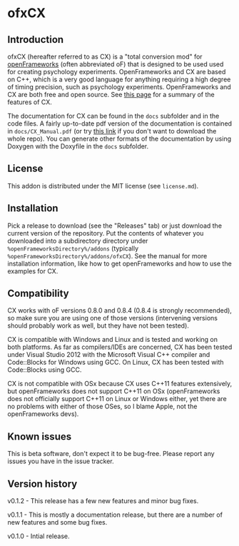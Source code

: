 ofxCX
=====================================

Introduction
------------
ofxCX (hereafter referred to as CX) is a "total conversion mod" for [openFrameworks](http://www.openframeworks.cc) (often abbreviated oF) that 
is designed to be used used for creating psychology experiments. OpenFrameworks and CX are based on C++, which
is a very good language for anything requiring a high degree of timing precision, such as psychology experiments. OpenFrameworks and CX are both
free and open source. See [this page](http://www.kylehardman.com/psychology/c-experiment-software) for a summary of the features of CX.

The documentation for CX can be found in the `docs` subfolder and in the code files. A fairly up-to-date pdf version of the documentation is contained in `docs/CX_Manual.pdf` 
(or try [this link](https://github.com/hardmanko/ofxCX/releases/download/v0.1.2/CX_Manual.pdf) if you don't want to download the whole repo). 
You can generate other formats of the documentation by using Doxygen with the Doxyfile in the `docs` subfolder.

License
-------
This addon is distributed under the MIT license (see `license.md`).

Installation
------------
Pick a release to download (see the "Releases" tab) or just download the current version of the repository.
Put the contents of whatever you downloaded into a subdirectory directory under `%openFrameworksDirectory%/addons` (typically `%openFrameworksDirectory%/addons/ofxCX`). 
See the manual for more installation information, like how to get openFrameworks and how to use the examples for CX.

Compatibility
------------
CX works with oF versions 0.8.0 and 0.8.4 (0.8.4 is strongly recommended), so make sure you are using one of those versions (intervening versions should probably work as well, but they have not been tested).

CX is compatible with Windows and Linux and is tested and working on both platforms. As far as compilers/IDEs are concerned, CX has been tested under Visual Studio 2012 with the Microsoft Visual C++ compiler and Code::Blocks for Windows using GCC. On Linux, CX has been tested with Code::Blocks using GCC.

CX is not compatible with OSx because CX uses C++11 features extensively, but openFrameworks does not support C++11 on OSx (openFrameworks does not officially support C++11 on Linux or Windows either, yet there are no problems with either of those OSes, so I blame Apple, not the openFrameworks devs).

Known issues
------------
This is beta software, don't expect it to be bug-free. Please report any issues you have in the issue tracker.

Version history
------------
v0.1.2 - This release has a few new features and minor bug fixes.

v0.1.1 - This is mostly a documentation release, but there are a number of new features and some bug fixes.

v0.1.0 - Intial release.
